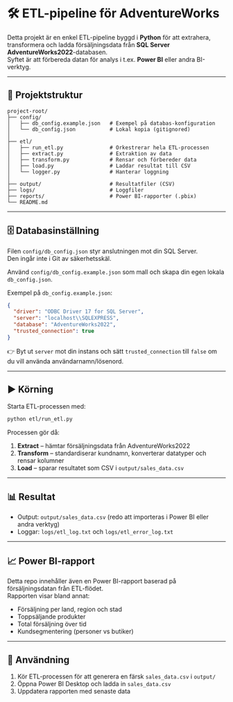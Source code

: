 # 🛠️ ETL-pipeline för AdventureWorks

Detta projekt är en enkel ETL-pipeline byggd i **Python** för att extrahera, transformera och ladda försäljningsdata från **SQL Server AdventureWorks2022**-databasen.  
Syftet är att förbereda datan för analys i t.ex. **Power BI** eller andra BI-verktyg.

---

## 📂 Projektstruktur

```
project-root/
├── config/
│   ├── db_config.example.json   # Exempel på databas-konfiguration
│   └── db_config.json           # Lokal kopia (gitignored)
│
├── etl/
│   ├── run_etl.py               # Orkestrerar hela ETL-processen
│   ├── extract.py               # Extraktion av data
│   ├── transform.py             # Rensar och förbereder data
│   ├── load.py                  # Laddar resultat till CSV
│   └── logger.py                # Hanterar loggning
│
├── output/                      # Resultatfiler (CSV)
├── logs/                        # Loggfiler
├── reports/                     # Power BI-rapporter (.pbix)
└── README.md
```

---

## 🗄️ Databasinställning

Filen `config/db_config.json` styr anslutningen mot din SQL Server.  
Den ingår inte i Git av säkerhetsskäl.  

Använd `config/db_config.example.json` som mall och skapa din egen lokala `db_config.json`.

Exempel på `db_config.example.json`:

```json
{
  "driver": "ODBC Driver 17 for SQL Server",
  "server": "localhost\\SQLEXPRESS",
  "database": "AdventureWorks2022",
  "trusted_connection": true
}
```

👉 Byt ut `server` mot din instans och sätt `trusted_connection` till `false` om du vill använda användarnamn/lösenord.

---

## ▶️ Körning

Starta ETL-processen med:

```bash
python etl/run_etl.py
```

Processen gör då:

1. **Extract** – hämtar försäljningsdata från AdventureWorks2022  
2. **Transform** – standardiserar kundnamn, konverterar datatyper och rensar kolumner  
3. **Load** – sparar resultatet som CSV i `output/sales_data.csv`

---

## 📊 Resultat

- Output: `output/sales_data.csv` (redo att importeras i Power BI eller andra verktyg)  
- Loggar: `logs/etl_log.txt` och `logs/etl_error_log.txt`

---

## 📈 Power BI-rapport

Detta repo innehåller även en Power BI-rapport baserad på försäljningsdatan från ETL-flödet.  
Rapporten visar bland annat:

- Försäljning per land, region och stad  
- Toppsäljande produkter  
- Total försäljning över tid  
- Kundsegmentering (personer vs butiker)  

---

## 🔗 Användning

1. Kör ETL-processen för att generera en färsk `sales_data.csv` i `output/`  
2. Öppna Power BI Desktop och ladda in `sales_data.csv`  
3. Uppdatera rapporten med senaste data 
